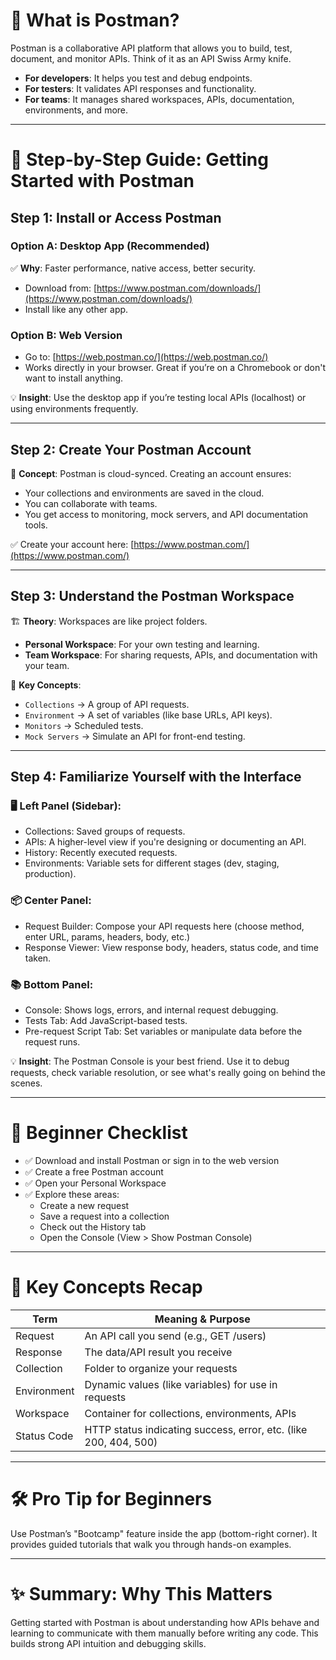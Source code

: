 # 📌 What is Postman?

Postman is a collaborative API platform that allows you to build, test, document, and monitor APIs. Think of it as an API Swiss Army knife.

- **For developers**: It helps you test and debug endpoints.  
- **For testers**: It validates API responses and functionality.  
- **For teams**: It manages shared workspaces, APIs, documentation, environments, and more.

---

# 🧱 Step-by-Step Guide: Getting Started with Postman

## Step 1: Install or Access Postman

### Option A: Desktop App (Recommended)
✅ **Why**: Faster performance, native access, better security.

- Download from: [https://www.postman.com/downloads/](https://www.postman.com/downloads/)
- Install like any other app.

### Option B: Web Version
- Go to: [https://web.postman.co/](https://web.postman.co/)
- Works directly in your browser. Great if you’re on a Chromebook or don't want to install anything.

💡 **Insight**: Use the desktop app if you’re testing local APIs (localhost) or using environments frequently.

---

## Step 2: Create Your Postman Account

🧠 **Concept**: Postman is cloud-synced. Creating an account ensures:

- Your collections and environments are saved in the cloud.
- You can collaborate with teams.
- You get access to monitoring, mock servers, and API documentation tools.

✅ Create your account here: [https://www.postman.com/](https://www.postman.com/)

---

## Step 3: Understand the Postman Workspace

🏗️ **Theory**: Workspaces are like project folders.

- **Personal Workspace**: For your own testing and learning.
- **Team Workspace**: For sharing requests, APIs, and documentation with your team.

🔑 **Key Concepts**:

- `Collections` → A group of API requests.  
- `Environment` → A set of variables (like base URLs, API keys).  
- `Monitors` → Scheduled tests.  
- `Mock Servers` → Simulate an API for front-end testing.

---

## Step 4: Familiarize Yourself with the Interface

### 🖥️ Left Panel (Sidebar):
- Collections: Saved groups of requests.
- APIs: A higher-level view if you're designing or documenting an API.
- History: Recently executed requests.
- Environments: Variable sets for different stages (dev, staging, production).

### 📦 Center Panel:
- Request Builder: Compose your API requests here (choose method, enter URL, params, headers, body, etc.)
- Response Viewer: View response body, headers, status code, and time taken.

### 📚 Bottom Panel:
- Console: Shows logs, errors, and internal request debugging.
- Tests Tab: Add JavaScript-based tests.
- Pre-request Script Tab: Set variables or manipulate data before the request runs.

💡 **Insight**: The Postman Console is your best friend. Use it to debug requests, check variable resolution, or see what's really going on behind the scenes.

---

# 🎯 Beginner Checklist

- ✅ Download and install Postman or sign in to the web version  
- ✅ Create a free Postman account  
- ✅ Open your Personal Workspace  
- ✅ Explore these areas:
  - Create a new request  
  - Save a request into a collection  
  - Check out the History tab  
  - Open the Console (View > Show Postman Console)  

---

# 🧠 Key Concepts Recap

| Term         | Meaning & Purpose                                                  |
|--------------|--------------------------------------------------------------------|
| Request      | An API call you send (e.g., GET /users)                           |
| Response     | The data/API result you receive                                   |
| Collection   | Folder to organize your requests                                  |
| Environment  | Dynamic values (like variables) for use in requests               |
| Workspace    | Container for collections, environments, APIs                     |
| Status Code  | HTTP status indicating success, error, etc. (like 200, 404, 500)  |

---

# 🛠️ Pro Tip for Beginners

Use Postman’s "Bootcamp" feature inside the app (bottom-right corner). It provides guided tutorials that walk you through hands-on examples.

---

# ✨ Summary: Why This Matters

Getting started with Postman is about understanding how APIs behave and learning to communicate with them manually before writing any code. This builds strong API intuition and debugging skills.
